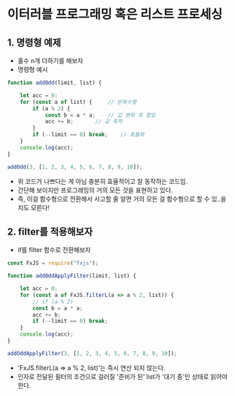# 이터러블 프로그래밍 혹은 리스트 프로세싱
## 1. 명령형 예제
- 홀수 n개 더하기를 해보자
- 명령형 예시
```js
function addOdd(limit, list) {

    let acc = 0;
    for (const a of list) {     // 반복수행
        if (a % 2) {
            const b = a * a;    // 값 변화 후 할당
            acc += b;       // 값 축약
        }
        if (--limit == 0) break;    // 효율화
    }
    console.log(acc);
}

addOdd(3, [1, 2, 3, 4, 5, 6, 7, 8, 9, 10]);
```

- 위 코드가 나쁘다는 게 아님 충분히 효율적이고 잘 동작하는 코드임.
- 간단해 보이지만 프로그래밍의 거의 모든 것을 표현하고 있다.
- 즉, 이걸 함수형으로 전환해서 사고할 줄 알면 거의 모든 걸 함수형으로 할 수 있..을지도 모른다!

## 2. filter를 적용해보자
- if를 filter 함수로 전환해보자
```js
const FxJS = require("fxjs");

function addOddApplyFilter(limit, list) {

    let acc = 0;
    for (const a of FxJS.filterL(a => a % 2, list)) {
        // if (a % 2)
        const b = a * a;
        acc += b;
        if (--limit == 0) break;
    }
    console.log(acc);
}

addOddApplyFilter(3, [1, 2, 3, 4, 5, 6, 7, 8, 9, 10]);
```

- 'FxJS.filterL(a => a % 2, list)'는 즉시 연산 되지 않는다.
- 인자로 전달된 필터의 조건으로 걸러질 '준비가 된' list가 '대기 중'인 상태로 읽어야 한다.
